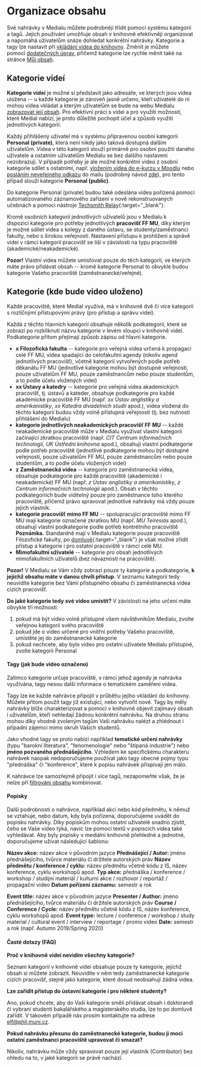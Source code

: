 Organizace obsahu
=================

Své nahrávky v Medialu můžete podrobněji třídit pomocí systému kategorií
a tagů. Jejich používání umožňuje obsah v knihovně efektivněji
organizovat a napomáhá uživatelům snáze dohledat konkrétní
nahrávky. Kategorie a tagy lze nastavit při [vkládání videa do knihovny](/medialdocs/jak-nahrat-do-medialu-soubor-z-pocitace). Změnit je můžete pomocí [dodatečných úprav](/medialdocs/jak-muazu-dodatecne-upravit-metadata), přičemž
kategorie lze rychle měnit také na stránce [Můj obsah](/medialdocs/kde-najdu-vsechna-svoje-videa).


## Kategorie videí

**Kategorie videí** je možné si představit jako adresáře, ve kterých
jsou videa uložena -- u každé kategorie je zároveň jasně určeno, kteří
uživatelé do ní mohou videa vkládat a kterým uživatelům se bude na webu
Medialu [zobrazovat její obsah](/medialdocs/kdo-muaze-videt-muaj-obsah).
Pro efektivní práci s videi a pro využití možností, které Medial nabízí,
je proto důležité pochopit účel a způsob využití jednotlivých kategorií.

Každý přihlášený uživatel má v systému připravenou osobní kategorii
**Personal (private)**, která není nikdy jako taková dostupná dalším
uživatelům. Videa v této kategorii slouží primárně pro osobní použití
daného uživatele a ostatním uživatelům Medialu se bez dalšího nastavení
nezobrazují. V případě potřeby je ale možné konkrétní video z osobní
kategorie sdílet s ostatními, např. [vložením videa do e-kurzu v Moodlu](/medialdocs/jak-muazu-sva-videa-sirit#TOC-Sd-len-obsahu-v-Moodlu)
nebo [posláním neveřejného odkazu](/medialdocs/jak-muazu-sva-videa-sirit#dalsi-moznosti-sdileni) do
mailu (podrobný návod [zde](/medialdocs/jak-muazu-sva-videa-sirit)), pro tento případ slouží kategorie **Personal (public)**.

Do kategorie Personal (private) budou také odeslána videa pořízená
pomocí automatizovaného záznamového zařízení v nově rekonstruovaných
učebnách a pomoci nástroje [Techsmith
Relay](https://relaydocs.phil.muni.cz){:target="_blank"}.

Kromě osobních kategorií jednotlivých uživatelů jsou v Medialu k
dispozici kategorie pro potřeby jednotlivých **pracovišť FF MU**, díky
kterým je možné sdílet videa s kolegy z daného ústavu, se
studenty/zaměstnanci fakulty, nebo s širokou veřejností. Nastavení
přístupu k prohlížení a správě videí v rámci kategorií pracovišť se liší
v závislosti na typu pracoviště (akademické/neakademické).



**Pozor!** Vlastní videa můžete umisťovat pouze do těch kategorií, ve
kterých máte právo přidávat obsah -- kromě kategorie Personal to obvykle
budou kategorie Vašeho pracoviště (zaměstnanecké/veřejné).

## Kategorie (kde bude video uloženo)

Každé pracoviště, které Medial využívá, má v knihovně dvě či více
kategorií s rozličnými přístupovými právy (pro přístup a správu videí).

Každá z těchto hlavních kategorií obsahuje několik podkategorií, které
se zobrazí po rozkliknutí názvu kategorie v levém sloupci v knihovně
videí. Podkategorie přitom přejímají způsob zápisu od hlavní kategorie.

-   **x Filozofická fakulta** -- kategorie pro veřejná videa určená k
    propagaci celé FF MU, videa spadající do celofakultní agendy
    (nikoliv agend jednotlivých pracovišť), včetně kategorií vytvořených
    podle potřeb děkanátu FF MU (jednotlivé kategorie mohou být dostupné
    veřejnosti, pouze uživatelům FF MU, pouze zaměstnancům nebo pouze
    studentům, a to podle účelu vložených videí)
-   **xx Ústavy a katedry** -- kategorie pro veřejná videa akademických
    pracovišť, tj. ústavů a kateder, obsahuje podkategorie pro každé
    akademické pracoviště FF MU (např. *xx Ústav anglistiky a
    amerikanistiky*, *xx Katedra divadelních studií* apod.), videa
    vložená do těchto kategorií budou vždy volně přístupná veřejnosti
    (tj. bez nutnosti přihlášení do Medialu)
-   **kategorie jednotlivých neakademických pracovišť FF MU** -- každé
    neakademické pracoviště může v Medialu využívat vlastní kategorii
    začínající zkratkou pracoviště (např. *CIT Centrum informačních
    technologií*, *UK Ústřední knihovna* apod.), obsahují vlastní
    podkategorie podle potřeb pracoviště (jednotlivé podkategorie mohou
    být dostupné veřejnosti, pouze uživatelům FF MU, pouze zaměstnancům
    nebo pouze studentům, a to podle účelu vložených videí)
-   **z Zaměstnanecká videa** -- kategorie pro zaměstnanecká videa,
    obsahuje podkategorie pro každé pracoviště (akademické i
    neakademické) FF MU (např. *z Ústav anglistiky a amerikanistiky*, *z
    Centrum informačních technologií* apod.). Obsah v těchto
    podkategoriích bude viditelný pouze pro zaměstnance toho kterého
    pracoviště, přičemž právo spravovat jednotlivé nahrávky má vždy
    pouze jejich vlastník.
-   **kategorie pracovišť mimo FF MU** -- spolupracující pracoviště mimo
    FF MU mají kategorie označené zkratkou MU (např. *MU
    Teiresiás* apod.), obsahují vlastní podkategorie podle potřeb
    kontrétního pracoviště
    **Poznámka.** Standardně mají v Medialu kategorie pouze pracoviště
    Filozofické fakulty, po
    [domluvě](http://e-learning.phil.muni.cz/kontakty#main){:target="_blank"} je však
    možné zřídit přístup a kategorie i pro ostatní pracoviště v rámci
    celé MU.
-   **Mimofakultní uživatelé** -- kategorie pro obsah jednotlivých
    mimofakultních uživatelů (bez návaznosti na pracoviště).



**Pozor!** V Medialu se Vám vždy zobrazí pouze ty kategorie a
podkategorie, **k jejichž obsahu máte v danou chvíli přístup**. V
seznamu kategorií tedy neuvidíte kategorie bez Vámi přístupného obsahu
či zaměstnanecká videa cizích pracovišť. 

**Do jaké kategorie tedy své video umístit?** V závislosti na jeho
určení máte obvykle tři možnosti:

1.  pokud má být video volně přístupné všem návštěvníkům Medialu, zvolte
    veřejnou kategorii svého pracoviště
2.  pokud jde o video určené pro vnitřní potřeby Vašeho pracoviště,
    umístěte jej do zaměstnanecké kategorie
3.  pokud nechcete, aby bylo video pro ostatní uživatele Medialu
    přístupné, zvolte kategorii Personal

#### Tagy (jak bude video označeno)

Zatímco kategorie určuje pracoviště, v rámci jehož agendy je nahrávka
využívána, tagy nesou další informace o tematickém zaměření videa. 

Tagy lze ke každé nahrávce připojit v průběhu jejího vkládání do
knihovny. Můžete přitom použít tagy již existující, nebo vytvořit nové.
Tagy by měly nahrávky blíže charakterizovat a pomoci v knihovně objevit
zajímavý obsah i uživatelům, kteří nehledají žádnou konkrétní nahrávku.
Na druhou stranu mohou díky vhodně zvoleným tagům Vaši nahrávku nalézt a
zhlédnout i případní zájemci mimo okruh Vašich studentů.

Jako vhodné tagy se proto nabízí například **tematické určení nahrávky**
(typu "barokní literatura", "fenomenologie" nebo "štípaná
industrie") nebo **jméno pozvaného přednášejícího**. Vzhledem ke
specifickému charakteru nahrávek naopak nedoporučujeme používat jako
tagy obecné pojmy typu "přednáška" či "konference", které k popisu
nahrávek přispívají jen málo.

K nahrávce lze samozřejmě připojit i více tagů, nezapomeňte však, že je
nelze při [filtrování
obsahu](/medialdocs/zakladni-orientace-v-medialu#TOC-Filtrov-n-obsahu)
kombinovat.

#### Popisky

Další podrobnosti o nahrávce, například akci nebo kód předmětu, k němuž
se vztahuje, nebo datum, kdy byla pořízena, doporučujeme uvádět do
popisku nahrávky. Díky popiskům mohou ostatní uživatelé snadno zjistit,
čeho se Vaše video týká, navíc lze pomocí textů v popiscích videa také
vyhledávat. Aby byly popisky v mediální knihovně přehledné a jednotné,
doporučujeme užívat následující šablonu:



**Název akce:** název akce v původním jazyce
**Přednášející / Autor:** jméno přednášejícího, tvůrce materiálu či
držitele autorských práv
**Název předmětu / konference / cyklu:** název předmětu včetně kódu z
IS, název konference, cyklu workshopů apod.
**Typ akce:** přednáška / konference / workshop / studijní materiál /
kulturní akce / rozhovor / reportáž / propagační video
**Datum pořízení záznamu:** semestr a rok

**Event title:** název akce v původním jazyce
**Presenter / Author:** jméno přednášejícího, tvůrce materiálu či
držitele autorských práv
**Course / Conference / Cycle:** název předmětu včetně kódu z IS, název
konference, cyklu workshopů apod.
**Event type:** lecture / conference / workshop / study material /
cultural event / interview / reportage / promo video
**Date:** semestr a rok (např. Autumn 2019/Spring 2020)

#### Časté dotazy (FAQ)

**Proč v knihovně videí nevidím všechny kategorie?**

Seznam kategorií v knihovně videí obsahuje pouze ty kategorie, jejichž
obsah si můžete zobrazit. Neuvidíte v něm tedy zaměstnanecké kategorie
cizích pracovišť, stejně jako kategorie, které dosud neobsahují žádná
videa.


**Lze zařídit přístup do ústavní kategorie i pro některé studenty?**

Ano, pokud chcete, aby do Vaší kategorie směli přidávat obsah i
doktorandi či vybraní studenti bakalářského a magisterského studia, lze
to po domluvě zařídit. V takovém případě nás prosím kontaktujte na
adrese <elf@phil.muni.cz>.


**Pokud nahrávku přesunu do zaměstnanecké kategorie, budou ji moci
ostatní zaměstnanci pracoviště upravovat či smazat?**

Nikoliv, nahrávku může vždy spravovat pouze její vlastník (Contributor)
bez ohledu na to, v jaké kategorii se právě nachází.


